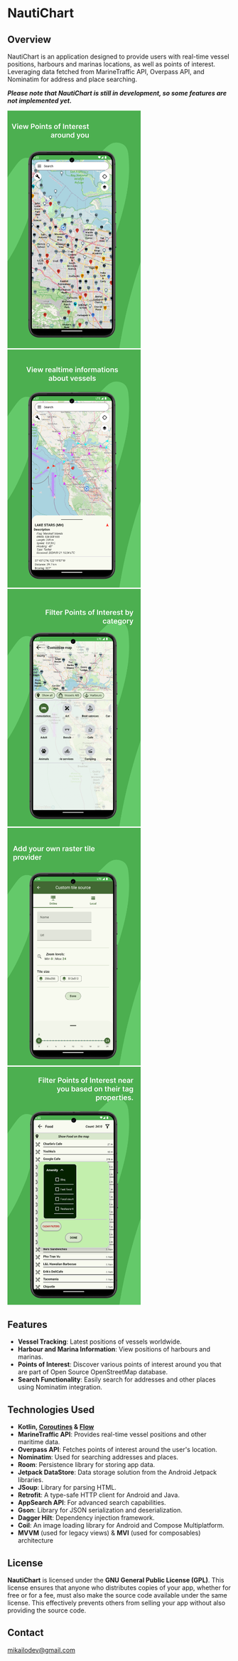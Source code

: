 
# NautiChart

## Overview
NautiChart is an application designed to provide users with real-time vessel positions, harbours and marinas locations, as well as points of interest. Leveraging data fetched from MarineTraffic API, Overpass API, and Nominatim for address and place searching.

**_Please note that NautiChart is still in development, so some features are not implemented yet._**

<img src="screenshots/preview_1.png" alt="Example Image" width="300"/> <img src="screenshots/preview_2.png" alt="Example Image" width="300"/> <img src="screenshots/preview_3.png" alt="Example Image" width="300"/> <img src="screenshots/preview_4.png" alt="Example Image" width="300"/> <img src="screenshots/preview_5.png" alt="Example Image" width="300"/>

## Features
- **Vessel Tracking**: Latest positions of vessels worldwide.
- **Harbour and Marina Information**: View positions of harbours and marinas.
- **Points of Interest**: Discover various points of interest around you that are part of Open Source OpenStreetMap database.
- **Search Functionality**: Easily search for addresses and other places using Nominatim integration.

## Technologies Used
- **Kotlin, [Coroutines](https://developer.android.com/kotlin/coroutines) & [Flow](https://developer.android.com/kotlin/flow)**
- **MarineTraffic API**: Provides real-time vessel positions and other maritime data.
- **Overpass API**: Fetches points of interest around the user's location.
- **Nominatim**: Used for searching addresses and places.
- **Room**: Persistence library for storing app data.
- **Jetpack DataStore**: Data storage solution from the Android Jetpack libraries.
- **JSoup**: Library for parsing HTML.
- **Retrofit**: A type-safe HTTP client for Android and Java.
- **AppSearch API**: For advanced search capabilities.
- **Gson**: Library for JSON serialization and deserialization.
- **Dagger Hilt**: Dependency injection framework.
- **Coil**: An image loading library for Android and Compose Multiplatform.
- **MVVM** (used for legacy views) & **MVI** (used for composables) architecture

## License
**NautiChart** is licensed under the **GNU General Public License (GPL)**. This license ensures that anyone who distributes copies of your app, whether for free or for a fee, must also make the source code available under the same license. This effectively prevents others from selling your app without also providing the source code.

## Contact
mikailodev@gmail.com
